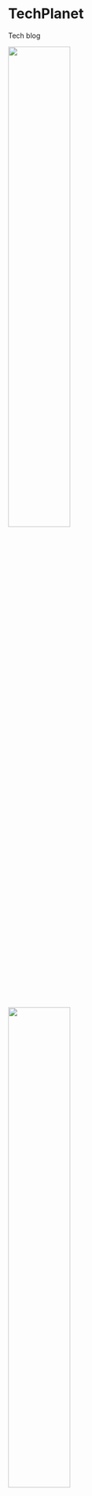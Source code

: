 # TechPlanet
Tech blog

<img src="https://github.com/hossamhasanin/TechPlanet/blob/main/images/Screenshot_20190701_193939_com.hasanin.hossam.techplanet.jpg" width="50%" height="50%"/>
<img src="https://github.com/hossamhasanin/TechPlanet/blob/main/images/Screenshot_20190701_194202_com.hasanin.hossam.techplanet%20(1).jpg" width="50%" height="50%"/>
<img src="https://github.com/hossamhasanin/TechPlanet/blob/main/images/Screenshot_20190701_194202_com.hasanin.hossam.techplanet.jpg" width="50%" height="50%"/>
<img src="https://github.com/hossamhasanin/TechPlanet/blob/main/images/Screenshot_20190701_194222_com.hasanin.hossam.techplanet.jpg" width="50%" height="50%"/>
<img src="https://github.com/hossamhasanin/TechPlanet/blob/main/images/Screenshot_20190701_194316_com.hasanin.hossam.techplanet%20(1).jpg" width="50%" height="50%"/>
<img src="https://github.com/hossamhasanin/TechPlanet/blob/main/images/Screenshot_20190701_194316_com.hasanin.hossam.techplanet.jpg" width="50%" height="50%"/>
<img src="https://github.com/hossamhasanin/TechPlanet/blob/main/images/Screenshot_20190701_194334_com.hasanin.hossam.techplanet.jpg" width="50%" height="50%"/>






